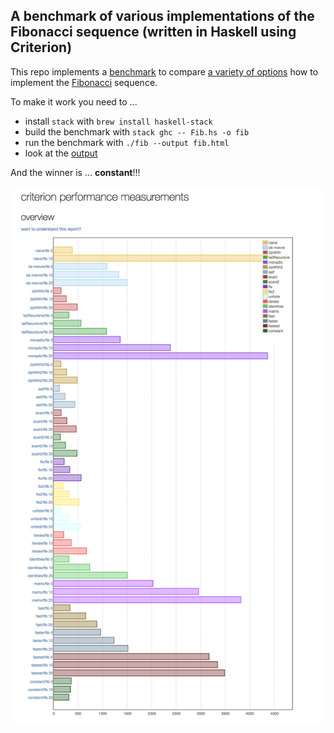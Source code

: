 ## A benchmark of various implementations of the Fibonacci sequence (written in Haskell using Criterion)

This repo implements a [benchmark](https://github.com/bos/criterion) to compare [a variety of options](https://wiki.haskell.org/The_Fibonacci_sequence) how to implement the [Fibonacci](https://en.wikipedia.org/wiki/Fibonacci_number) sequence.

To make it work you need to ...

* install `stack` with `brew install haskell-stack`
* build the benchmark with `stack ghc -- Fib.hs -o fib`
* run the benchmark with `./fib --output fib.html`
* look at the [output](./fib.html)

And the winner is ... <drum-roll>**constant**</drum-roll>!!!

![chart](./fib.png)